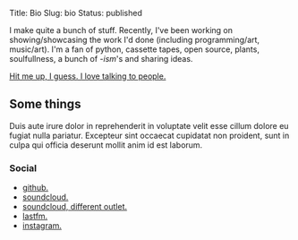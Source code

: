 Title: Bio
Slug: bio
Status: published

[comment]: <> (Template: bio)

I make quite a bunch of stuff. Recently, I've been working on showing/showcasing the work I'd done
(including programming/art, music/art). I'm a fan of python, cassette tapes, open source, plants,
soulfullness, a bunch of *-ism*'s and sharing ideas.

[Hit me up, I guess. I love talking to people.](#)

## Some things
Duis aute irure dolor in reprehenderit in voluptate velit esse cillum dolore eu fugiat
nulla pariatur. Excepteur sint occaecat cupidatat non proident, sunt in culpa qui officia
deserunt mollit anim id est laborum.</p>

### Social

- [github.](https://github.com/sorebit)
- [soundcloud.](https://soundcloud.com/nprzmn)
- [soundcloud, different outlet.](https://soundcloud.com/koslawosc)
- [lastfm.](https://last.fm/user/sorebit)
- [instagram.](https://instagram.com/nprzmn)
